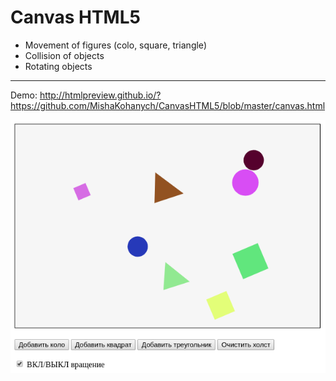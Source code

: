 # Canvas HTML5

- Movement of figures (colo, square, triangle)
- Collision of objects
- Rotating objects

--------------------------------------

Demo: http://htmlpreview.github.io/?https://github.com/MishaKohanych/CanvasHTML5/blob/master/canvas.html

![Макет проекту](https://github.com/MishaKohanych/CanvasHTML5/blob/master/screenshot.png)
